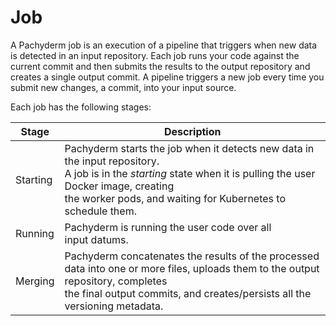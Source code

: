 # Job

A Pachyderm job is an execution of a pipeline that triggers
when new data is detected in an input repository. Each
job runs your code against the current commit and
then submits the results to the output repository and creates a single output commit. A pipeline
triggers a new job every time you submit new changes, a commit, into your
input source.

Each job has the following stages:

| Stage     | Description  |
| --------- | ------------ |
| Starting  | Pachyderm starts the job when it detects new data in the input repository. <br> A job is in the *starting* state when it is pulling the user Docker image, creating <br> the worker pods, and waiting for Kubernetes to schedule them. |
| Running   | Pachyderm is running the user code over all <br> input datums. |
| Merging   | Pachyderm concatenates the results of the processed <br> data into one or more files, uploads them to the output repository, completes <br> the final output commits, and creates/persists all the versioning metadata. |
